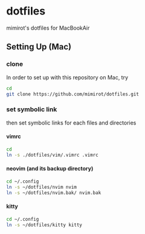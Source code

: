 # dotfiles
mimirot's dotfiles for MacBookAir

## Setting Up (Mac)
### clone
In order to set up with this repository on Mac, try

```bash
cd
git clone https://github.com/mimirot/dotfiles.git
```

### set symbolic link
then set symbolic links for each files and directories

#### vimrc
```bash
cd
ln -s ./dotfiles/vim/.vimrc .vimrc
```

#### neovim (and its backup directory)
```bash
cd ~/.config
ln -s ~/dotfiles/nvim nvim
ln -s ~/dotfiles/nvim.bak/ nvim.bak
```

#### kitty
```bash
cd ~/.config
ln -s ~/dotfiles/kitty kitty
```
